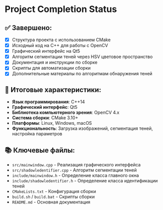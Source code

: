 # Project Completion Status

## ✅ Завершено:

- [x] Структура проекта с использованием CMake
- [x] Исходный код на C++ для работы с OpenCV
- [x] Графический интерфейс на Qt5
- [x] Алгоритм сегментации теней через HSV цветовое пространство
- [x] Документация и инструкции по сборке
- [x] Скрипты для автоматизации сборки
- [x] Дополнительные материалы по алгоритмам обнаружения теней

## 📝 Итоговые характеристики:

- **Язык программирования**: C++14
- **Графический интерфейс**: Qt5
- **Библиотека компьютерного зрения**: OpenCV 4.x
- **Система сборки**: CMake 3.10+
- **Платформы**: Linux, Windows, macOS
- **Функциональность**: Загрузка изображений, сегментация теней, настройка параметров

## 📚 Ключевые файлы:

- `src/mainwindow.cpp` - Реализация графического интерфейса
- `src/shadowledentifier.cpp` - Алгоритм сегментации теней
- `include/mainwindow.h` - Определение класса главного окна
- `include/shadowledentifier.h` - Определение класса идентификации теней
- `CMakeLists.txt` - Конфигурация сборки
- `build.sh` / `build.bat` - Скрипты сборки
- `README.md` - Основная документация
